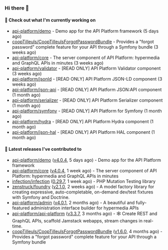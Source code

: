 ### Hi there 👋

#### 👷 Check out what I'm currently working on

- [api-platform/demo](https://github.com/api-platform/demo) - Demo app for the API Platform framework (5 days ago)
- [coopTilleuls/CoopTilleulsForgotPasswordBundle](https://github.com/coopTilleuls/CoopTilleulsForgotPasswordBundle) - Provides a &#34;forgot password&#34; complete feature for your API through a Symfony bundle (3 weeks ago)
- [api-platform/core](https://github.com/api-platform/core) - The server component of API Platform: hypermedia and GraphQL APIs in minutes (3 weeks ago)
- [api-platform/validator](https://github.com/api-platform/validator) - [READ ONLY] API Platform Validator component (3 weeks ago)
- [api-platform/jsonld](https://github.com/api-platform/jsonld) - [READ ONLY] API Platform JSON-LD component (3 weeks ago)
- [api-platform/json-api](https://github.com/api-platform/json-api) - [READ ONLY] API Platform JSON:API component (1 month ago)
- [api-platform/serializer](https://github.com/api-platform/serializer) - [READ ONLY] API Platform Serializer component (1 month ago)
- [api-platform/symfony](https://github.com/api-platform/symfony) - [READ ONLY] API Platform for Symfony (1 month ago)
- [api-platform/hydra](https://github.com/api-platform/hydra) - [READ ONLY] API Platform Hydra component (1 month ago)
- [api-platform/json-hal](https://github.com/api-platform/json-hal) - [READ ONLY] API Platform HAL component (1 month ago)

#### 🔭 Latest releases I've contributed to

- [api-platform/demo](https://github.com/api-platform/demo) ([v4.0.4](https://github.com/api-platform/demo/releases/tag/v4.0.4), 5 days ago) - Demo app for the API Platform framework
- [api-platform/core](https://github.com/api-platform/core) ([v4.0.4](https://github.com/api-platform/core/releases/tag/v4.0.4), 1 week ago) - The server component of API Platform: hypermedia and GraphQL APIs in minutes
- [infection/infection](https://github.com/infection/infection) ([0.29.7](https://github.com/infection/infection/releases/tag/0.29.7), 1 week ago) - PHP Mutation Testing library
- [zenstruck/foundry](https://github.com/zenstruck/foundry) ([v2.1.0](https://github.com/zenstruck/foundry/releases/tag/v2.1.0), 2 weeks ago) - A model factory library for creating expressive, auto-completable, on-demand dev/test fixtures with Symfony and Doctrine.
- [api-platform/admin](https://github.com/api-platform/admin) ([v4.0.1](https://github.com/api-platform/admin/releases/tag/v4.0.1), 2 months ago) - A beautiful and fully-featured administration interface builder for hypermedia APIs
- [api-platform/api-platform](https://github.com/api-platform/api-platform) ([v3.3.7](https://github.com/api-platform/api-platform/releases/tag/v3.3.7), 3 months ago) - 🕸️ Create REST and GraphQL APIs, scaffold Jamstack webapps, stream changes in real-time.
- [coopTilleuls/CoopTilleulsForgotPasswordBundle](https://github.com/coopTilleuls/CoopTilleulsForgotPasswordBundle) ([v1.6.0](https://github.com/coopTilleuls/CoopTilleulsForgotPasswordBundle/releases/tag/v1.6.0), 4 months ago) - Provides a &#34;forgot password&#34; complete feature for your API through a Symfony bundle


